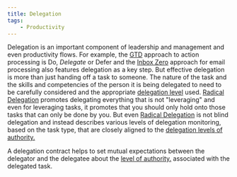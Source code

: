 ```yaml
---
title: Delegation
tags:
    - Productivity
---
```


Delegation is an important component of leadership and management and even productivity flows. For example, the [GTD](https://gettingthingsdone.com/) approach to action processing is Do, _Delegate_ or Defer and the [Inbox Zero](http://www.43folders.com/izero) approach for email processing also features delegation as a key step. But effective delegation is more than just handing off a task to someone. The nature of the task and the skills and competencies of the person it is being delegated to need to be carefully considered and the appropriate [delegation level](https://www.managementcentre.co.uk/wp-content/uploads/Levels-of-Authority.png) used. [Radical Delegation](https://twitter.com/shreyas/status/1401598910792011776?s=20&t=lSQ90EsfpZROdZ2VsLWPhA) promotes delegating everything that is not "leveraging" and even for leveraging tasks, it promotes that you should only hold onto those tasks that can only be done by you. But even [Radical Delegation](https://twitter.com/shreyas/status/1401598910792011776?s=20&t=lSQ90EsfpZROdZ2VsLWPhA) is not blind delegation and instead describes various levels of delegation monitoring, based on the task type, that are closely aligned to the [delegation levels of authority.](https://www.managementcentre.co.uk/wp-content/uploads/Levels-of-Authority.png)

A delegation contract helps to set mutual expectations between the delegator and the delegatee about the [level of authority.](https://www.managementcentre.co.uk/wp-content/uploads/Levels-of-Authority.png) associated with the delegated task.
